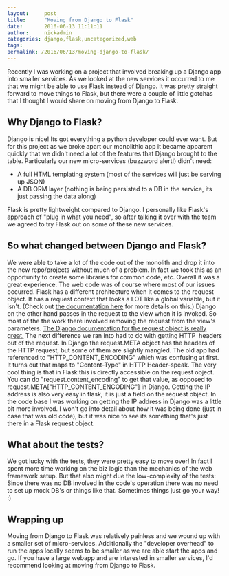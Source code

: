 ```yaml
---
layout:     post
title:      "Moving from Django to Flask"
date:       2016-06-13 11:11:11
author:     nickadmin
categories: django,flask,uncategorized,web
tags:  
permalink: /2016/06/13/moving-django-to-flask/
---
```

Recently I was working on a project that involved breaking up a Django app into smaller services. As we looked at the new services it occurred to me that we might be able to use Flask instead of Django. It was pretty straight forward to move things to Flask, but there were a couple of little gotchas that I thought I would share on moving from Django to Flask. 

## Why Django to Flask?

Django is nice! Its got everything a python developer could ever want. But for this project as we broke apart our monolithic app it became apparent quickly that we didn't need a lot of the features that Django brought to the table. Particularly our new micro-services (buzzword alert!) didn't need: 

  * A full HTML templating system (most of the services will just be serving up JSON)
  * A DB ORM layer (nothing is being persisted to a DB in the service, its just passing the data along)

Flask is pretty lightweight compared to Django. I personally like Flask's approach of "plug in what you need", so after talking it over with the team we agreed to try Flask out on some of these new services. 

## So what changed between Django and Flask?

We were able to take a lot of the code out of the monolith and drop it into the new repo/projects without much of a problem. In fact we took this as an opportunity to create some libraries for common code, etc. Overall it was a great experience. The web code was of course where most of our issues occurred. Flask has a different architecture when it comes to the request object. It has a request context that looks a LOT like a global variable, but it isn't. (Check out [the documentation here](http://flask.pocoo.org/docs/0.11/reqcontext/) for more details on this.) Django on the other hand passes in the request to the view when it is invoked. So most of the the work there involved removing the request from the view's parameters. [The Django documentation for the request object is really great.](https://docs.djangoproject.com/en/1.9/ref/request-response/) The next difference we ran into had to do with getting HTTP  headers out of the request. In Django the request.META object has the headers of the HTTP request, but some of them are slightly mangled. The old app had referenced to "HTTP_CONTENT_ENCODING" which was confusing at first. It turns out that maps to "Content-Type" in HTTP Header-speak. The very cool thing is that in Flask this is directly accessible on the request object. You can do "request.content_encoding" to get that value, as opposed to request.META["HTTP_CONTENT_ENCODING"] in Django. Getting the IP address is also very easy in flask, it is just a field on the request object. In the code base I was working on getting the IP address in Django was a little bit more involved. I won't go into detail about how it was being done (just in case that was old code), but it was nice to see its something that's just there in a Flask request object. 

## What about the tests?

We got lucky with the tests, they were pretty easy to move over! In fact I spent more time working on the biz logic than the mechanics of the web framework setup. But that also might due the low-complexity of the tests: Since there was no DB involved in the code's operation there was no need to set up mock DB's or things like that. Sometimes things just go your way! :) 

## Wrapping up

Moving from Django to Flask was relatively painless and we wound up with a smaller set of micro-services. Additionally the "developer overhead" to run the apps locally seems to be smaller as we are able start the apps and go. If you have a large webapp and are interested in smaller services, I'd recommend looking at moving from Django to Flask.
<!--stackedit_data:
eyJoaXN0b3J5IjpbLTIwNDk4MTU2OTddfQ==
-->